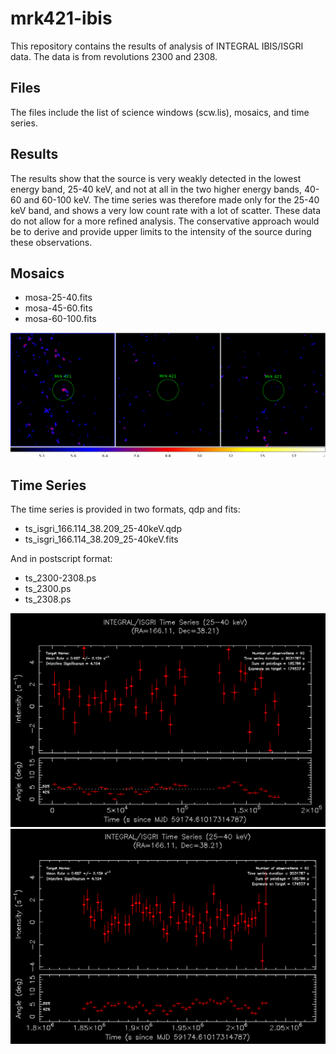 # mrk421-ibis

This repository contains the results of analysis of INTEGRAL IBIS/ISGRI data. The data is from revolutions 2300 and 2308.

## Files

The files include the list of science windows (scw.lis), mosaics, and time series.

## Results

The results show that the source is very weakly detected in the lowest energy band, 25-40 keV, and not at all in the two higher energy bands, 40-60 and 60-100 keV. The time series was therefore made only for the 25-40 keV band, and shows a very low count rate with a lot of scatter. These data do not allow for a more refined analysis. The conservative approach would be to derive and provide upper limits to the intensity of the source during these observations. 

## Mosaics

- mosa-25-40.fits
- mosa-45-60.fits
- mosa-60-100.fits

<img src="mosa.png">

## Time Series

The time series is provided in two formats, qdp and fits:

- ts_isgri_166.114_38.209_25-40keV.qdp
- ts_isgri_166.114_38.209_25-40keV.fits

And in postscript format:

- ts_2300-2308.ps
- ts_2300.ps
- ts_2308.ps

<img src="ts_2300.png">
<img src="ts_2308.png">
